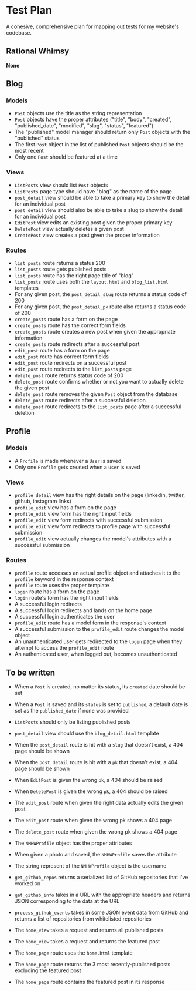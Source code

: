 # Test Plan

A cohesive, comprehensive plan for mapping out tests for my website's codebase.

## Rational Whimsy

**None**

## Blog

### Models

- `Post` objects use the title as the string representation
- `Post` objects have the proper attributes ("title", "body", "created", "published_date", "modified", "slug", "status", "featured")
- The "published" model manager should return only `Post` objects with the "published" status
- The first `Post` object in the list of published `Post` objects should be the most recent
- Only one `Post` should be featured at a time


### Views

- `ListPosts` view should list `Post` objects
- `ListPosts` page type should have "blog" as the name of the page
- `post_detail` view should be able to take a primary key to show the detail for an individual post
- `post_detail` view should also be able to take a slug to show the detail for an individual post
- `EditPost` view edits an existing post given the proper primary key
- `DeletePost` view actually deletes a given post
- `CreatePost` view creates a post given the proper information


### Routes

- `list_posts` route returns a status 200
- `list_posts` route gets published posts
- `list_posts` route has the right page title of "blog"
- `list_posts` route uses both the `layout.html` and `blog_list.html` templates
- For any given post, the `post_detail_slug` route returns a status code of 200
- For any given post, the `post_detail_pk` route also returns a status code of 200
- `create_posts` route has a form on the page
- `create_posts` route has the correct form fields
- `create_posts` route creates a new post when given the appropriate information
- `create_posts` route redirects after a successful post
- `edit_post` route has a form on the page
- `edit_post` route has correct form fields
- `edit_post` route redirects on a successful post
- `edit_post` route redirects to the `list_posts` page
- `delete_post` route returns status code of 200
- `delete_post` route confirms whether or not you want to actually delete the given post
- `delete_post` route removes the given `Post` object from the database
- `delete_post` route redirects after a successful deletion
- `delete_post` route redirects to the `list_posts` page after a successful deletion

## Profile

### Models

- A `Profile` is made whenever a `User` is saved
- Only one `Profile` gets created when a `User` is saved

### Views

- `profile_detail` view has the right details on the page (linkedin, twitter, github, instagram links)
- `profile_edit` view has a form on the page
- `profile_edit` view form has the right input fields
- `profile_edit` view form redirects with successful submission
- `profile_edit` view form redirects to profile page with successful submission
- `profile_edit` view actually changes the model's attributes with a successful submission

### Routes

- `profile` route accesses an actual profile object and attaches it to the `profile` keyword in the response context
- `profile` route uses the proper template
- `login` route has a form on the page
- `login` route's form has the right input fields
- A successful login redirects
- A successful login redirects and lands on the home page
- A successful login authenticates the user
- `profile_edit` route has a model form in the response's context
- A successful submission to the `profile_edit` route changes the model object
- An unauthenticated user gets redirected to the `login` page when they attempt to access the `profile_edit` route
- An authenticated user, when logged out, becomes unauthenticated


## To be written

- When a `Post` is created, no matter its status, its `created` date should be set
- When a `Post` is saved and its `status` is set to `published`, a default date is set as the `published_date` if none was provided
- `ListPosts` should only be listing published posts
- `post_detail` view should use the `blog_detail.html` template
- When the `post_detail` route is hit with a `slug` that doesn't exist, a 404 page should be shown
- When the `post_detail` route is hit with a `pk` that doesn't exist, a 404 page should be shown
- When `EditPost` is given the wrong `pk`, a 404 should be raised
- When `DeletePost` is given the wrong `pk`, a 404 should be raised
- The `edit_post` route when given the right data actually edits the given post
- The `edit_post` route when given the wrong pk shows a 404 page
- The `delete_post` route when given the wrong pk shows a 404 page

- The `NMHWProfile` object has the proper attributes
- When given a photo and saved, the `NMHWProfile` saves the attribute
- The string represent of the `NMHWProfile` object is the username
- `get_github_repos` returns a serialized list of GitHub repositories that I've worked on
- `get_github_info` takes in a URL with the appropriate headers and returns JSON corresponding to the data at the URL
- `process_github_events` takes in some JSON event data from GitHub and returns a list of repositories from whitelisted repositories

- The `home_view` takes a request and returns all published posts
- The `home_view` takes a request and returns the featured post
- The `home_page` route uses the `home.html` template
- The `home_page` route returns the 3 most recently-published posts excluding the featured post
- The `home_page` route contains the featured post in its response